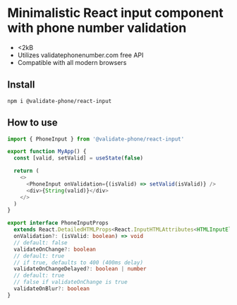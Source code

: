 # Minimalistic React input component with phone number validation

- <2kB
- Utilizes validatephonenumber.com free API
- Compatible with all modern browsers

## Install

```
npm i @validate-phone/react-input
```

## How to use

```ts
import { PhoneInput } from '@validate-phone/react-input'

export function MyApp() {
  const [valid, setValid] = useState(false)

  return (
    <>
      <PhoneInput onValidation={(isValid) => setValid(isValid)} />
      <div>{String(valid)}</div>
    </>
  )
}
```

```ts
export interface PhoneInputProps
  extends React.DetailedHTMLProps<React.InputHTMLAttributes<HTMLInputElement>, HTMLInputElement> {
  onValidation?: (isValid: boolean) => void
  // default: false
  validateOnChange?: boolean
  // default: true
  // if true, defaults to 400 (400ms delay)
  validateOnChangeDelayed?: boolean | number
  // default: true
  // false if validateOnChange is true
  validateOnBlur?: boolean
}
```
